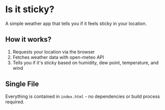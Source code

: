 # Is it sticky?

A simple weather app that tells you if it feels sticky in your location. 

## How it works?
1. Requests your location via the browser
2. Fetches weather data with open-meteo API 
3. Tells you if it's sticky based on humidity, dew point, temperature, and wind

## Single File
Everything is contained in `index.html` - no dependencies or build process required.